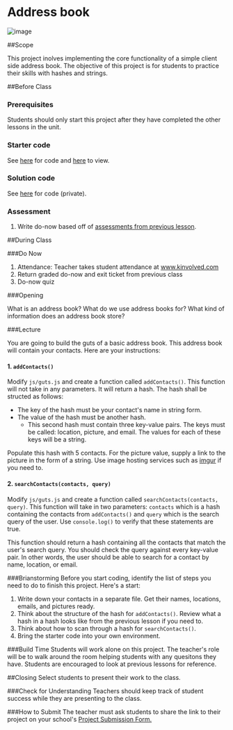 # Address book

![image](http://i.imgur.com/HHyng59.jpg)

##Scope

This project inolves implementing the core functionality of a simple client side address book. The objective of this project is for students to practice their skills with hashes and strings.
 
##Before Class

### Prerequisites
Students should only start this project after they have completed the other lessons in the unit.

### Starter code

See [here](starter_code/) for code and [here](https://rawgit.com/ScriptEdcurriculum/curriculum/master/units/8-hash/lessons/2-project/starter_code/index.html) to view.

### Solution code

See [here](https://github.com/ScriptEdcurriculum/solutions/tree/master/units/9-hash/lessons/2-project/solution_code) for code (private).

### Assessment

1. Write do-now based off of [assessments from previous lesson](../../../8-hash/lessons/1-hash/assessments/).

##During Class

###Do Now

1. Attendance: Teacher takes student attendance at www.kinvolved.com
2. Return graded do-now and exit ticket from previous class
3. Do-now quiz

###Opening

What is an address book? What do we use address books for? What kind of information does an address book store?

###Lecture

You are going to build the guts of a basic address book. This address book will contain your contacts. Here are your instructions:

#### 1. `addContacts()`

Modify `js/guts.js` and create a function called `addContacts()`. This function will not take in any parameters. It will return a hash. The hash shall be structed as follows:

* The key of the hash must be your contact's name in string form.
* The value of the hash must be another hash. 
	* This second hash must contain three key-value pairs. The keys must be called: location, picture, and email. The values for each of these keys will be a string.

Populate this hash with 5 contacts. For the picture value, supply a link to the picture in the form of a string. Use image hosting services such as [imgur](http://imgur.com) if you need to.

#### 2. `searchContacts(contacts, query)`

Modify `js/guts.js` and create a function called `searchContacts(contacts, query)`. This function will take in two parameters: `contacts` which is a hash containing the contacts from `addContacts()` and `query` which is the search query of the user. Use `console.log()` to verify that these statements are true.

This function should return a hash containing all the contacts that match the user's search query. You should check the query against every key-value pair. In other words, the user should be able to search for a contact by name, location, or email.

###Brianstorming
Before you start coding, identify the list of steps you need to do to finish this project. Here's a start:

1. Write down your contacts in a separate file. Get their names, locations, emails, and pictures ready.
2. Think about the structure of the hash for `addContacts()`. Review what a hash in a hash looks like from the previous lesson if you need to.
3. Think about how to scan through a hash for `searchContacts()`. 
4. Bring the starter code into your own environment.

###Build Time
Students will work alone on this project. The teacher's role will be to walk around the room helping students with any quesitons they have. Students are encouraged to look at previous lessons for reference.

##Closing
Select students to present their work to the class.

###Check for Understanding
Teachers should keep track of student success while they are presenting to the class.

###How to Submit
The teacher must ask students to share the link to their project on your school's [Project Submission Form.](https://docs.google.com/a/scripted.org/spreadsheets/d/1kaVH9hmkDCbBul19583UMPxl6IJ3-4pHgBQ2BU6TKDk/edit#gid=0)
